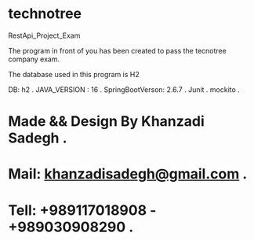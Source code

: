 # technotree
RestApi_Project_Exam

The program in front of you has been created to pass the tecnotree company exam.

The database used in this program is H2

DB: h2 .
JAVA_VERSION : 16 .
SpringBootVerson: 2.6.7 .
Junit .
mockito .

# Made && Design By Khanzadi Sadegh .
# Mail: khanzadisadegh@gmail.com .
# Tell: +989117018908 - +989030908290 .
